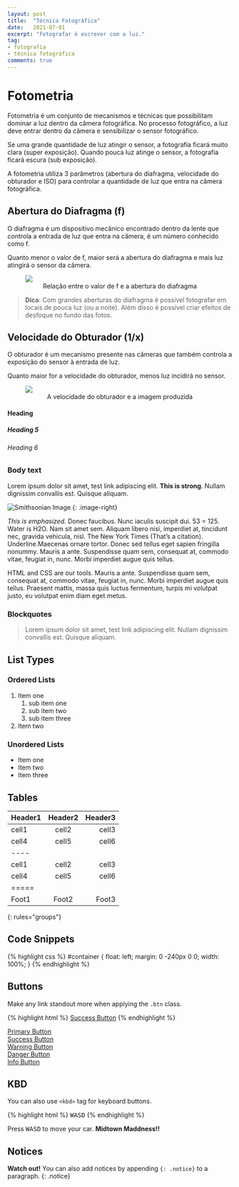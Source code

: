 ```yaml
---
layout: post
title:  "Técnica Fotográfica"
date:   2021-07-01
excerpt: "Fotografar é escrever com a luz."
tag:
- fotografia
- técnica fotográfica
comments: true
---
```

# Fotometria
Fotometria é um conjunto de mecanismos e técnicas que possibilitam dominar a luz dentro da câmera fotográfica. No processo fotográfico, a luz deve entrar dentro da câmera e sensibilizar o sensor fotográfico.

Se uma grande quantidade de luz atingir o sensor, a fotografia ficará muito clara (super exposição). Quando pouca luz atinge o sensor, a fotografia ficará escura (sub exposição).

A fotometria utiliza 3 parâmetros (abertura do diafragma, velocidade do obturador e ISO) para controlar a quantidade de luz que entra na câmera fotográfica.

## Abertura do Diafragma (f)
O diafragma é um dispositivo mecânico encontrado dentro da lente que controla a entrada de luz que entra na câmera, é um número conhecido como f.

Quanto menor o valor de f, maior será a abertura do diafragma e mais luz atingirá o sensor da câmera.

<figure>
	<img src="https://marcelocamera.github.io/assets/img/tecnica-fotografica-01.jpg">
	<figcaption><center>Relação entre o valor de f e a abertura do diafragma</center></figcaption>
</figure>

> **Dica**: Com grandes aberturas do diafragma é possível fotografar em locais de pouca luz (ou a noite). Além disso é possível criar efeitos de desfoque no fundo das fotos.

## Velocidade do Obturador (1/x)
O obturador é um mecanismo presente nas câmeras que também controla a exposição do sensor à entrada de luz.

Quanto maior for a velocidade do obturador, menos luz incidirá no sensor.

<figure>
	<img src="https://marcelocamera.github.io/assets/img/tecnica-fotografica-02.jpg">
	<figcaption><center>A velocidade do obturador e a imagem produzida</center></figcaption>
</figure>



#### Heading

##### Heading 5

###### Heading 6

### Body text

Lorem ipsum dolor sit amet, test link adipiscing elit. **This is strong**. Nullam dignissim convallis est. Quisque aliquam.

![Smithsonian Image](https://mmistakes.github.io/minimal-mistakes/images/3953273590_704e3899d5_m.jpg)
{: .image-right}

*This is emphasized*. Donec faucibus. Nunc iaculis suscipit dui. 53 = 125. Water is H2O. Nam sit amet sem. Aliquam libero nisi, imperdiet at, tincidunt nec, gravida vehicula, nisl. The New York Times (That’s a citation). Underline.Maecenas ornare tortor. Donec sed tellus eget sapien fringilla nonummy. Mauris a ante. Suspendisse quam sem, consequat at, commodo vitae, feugiat in, nunc. Morbi imperdiet augue quis tellus.

HTML and CSS are our tools. Mauris a ante. Suspendisse quam sem, consequat at, commodo vitae, feugiat in, nunc. Morbi imperdiet augue quis tellus. Praesent mattis, massa quis luctus fermentum, turpis mi volutpat justo, eu volutpat enim diam eget metus.

### Blockquotes

> Lorem ipsum dolor sit amet, test link adipiscing elit. Nullam dignissim convallis est. Quisque aliquam.

## List Types

### Ordered Lists

1. Item one
   1. sub item one
   2. sub item two
   3. sub item three
2. Item two

### Unordered Lists

* Item one
* Item two
* Item three

## Tables

| Header1 | Header2 | Header3 |
|:--------|:-------:|--------:|
| cell1   | cell2   | cell3   |
| cell4   | cell5   | cell6   |
|----
| cell1   | cell2   | cell3   |
| cell4   | cell5   | cell6   |
|=====
| Foot1   | Foot2   | Foot3
{: rules="groups"}

## Code Snippets

{% highlight css %}
#container {
  float: left;
  margin: 0 -240px 0 0;
  width: 100%;
}
{% endhighlight %}

## Buttons

Make any link standout more when applying the `.btn` class.

{% highlight html %}
<a href="#" class="btn btn-success">Success Button</a>
{% endhighlight %}

<div markdown="0"><a href="#" class="btn">Primary Button</a></div>
<div markdown="0"><a href="#" class="btn btn-success">Success Button</a></div>
<div markdown="0"><a href="#" class="btn btn-warning">Warning Button</a></div>
<div markdown="0"><a href="#" class="btn btn-danger">Danger Button</a></div>
<div markdown="0"><a href="#" class="btn btn-info">Info Button</a></div>

## KBD

You can also use `<kbd>` tag for keyboard buttons.

{% highlight html %}
<kbd>W</kbd><kbd>A</kbd><kbd>S</kbd><kbd>D</kbd>
{% endhighlight %}

Press <kbd>W</kbd><kbd>A</kbd><kbd>S</kbd><kbd>D</kbd> to move your car. **Midtown Maddness!!**

## Notices

**Watch out!** You can also add notices by appending `{: .notice}` to a paragraph.
{: .notice}
